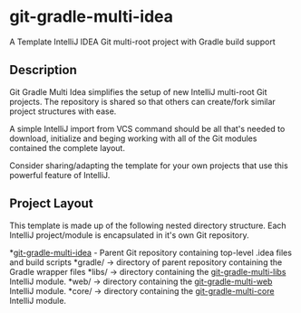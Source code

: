 git-gradle-multi-idea
=====================

A Template IntelliJ IDEA Git multi-root project with Gradle build support

Description
-----------

Git Gradle Multi Idea simplifies the setup of new IntelliJ multi-root Git projects.  The repository is shared so
that others can create/fork similar project structures with ease.  

A simple IntelliJ import from VCS command should be all that's needed to download, initialize and beging working with
all of the Git modules contained the complete layout.

Consider sharing/adapting the template for your own projects that use this powerful feature of IntelliJ.

Project Layout
--------------
This template is made up of the following nested directory structure.  Each IntelliJ project/module is encapsulated in it's own
Git repository.

*[git-gradle-multi-idea](https://github.com/afarentino/git-gradle-multi-idea) - Parent Git repository containing top-level .idea files and build scripts
  *gradle/ -> directory of parent repository containing the Gradle wrapper files
  *libs/ -> directory containing the [git-gradle-multi-libs](https://github.com/afarentino/git-gradle-multi-libs) IntelliJ module.
  *web/ -> directory containing the [git-gradle-multi-web](https://github.com/afarentino/git-gradle-multi-web) IntelliJ module.
  *core/ -> directory containing the [git-gradle-multi-core](https://github.com/afarentino/git-gradle-multi-core) IntelliJ module.
